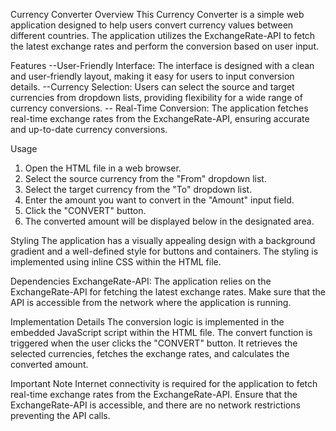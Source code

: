 Currency Converter
Overview
This Currency Converter is a simple web application designed to help users convert currency values between different countries. The application utilizes the ExchangeRate-API to fetch the latest exchange rates and perform the conversion based on user input.

Features
--User-Friendly Interface: The interface is designed with a clean and user-friendly layout, making it easy for users to input conversion details.
--Currency Selection: Users can select the source and target currencies from dropdown lists, providing flexibility for a wide range of currency conversions.
-- Real-Time Conversion: The application fetches real-time exchange rates from the ExchangeRate-API, ensuring accurate and up-to-date currency conversions.

Usage
1. Open the HTML file in a web browser.
2. Select the source currency from the "From" dropdown list.
3. Select the target currency from the "To" dropdown list.
4. Enter the amount you want to convert in the "Amount" input field.
5. Click the "CONVERT" button.
6. The converted amount will be displayed below in the designated area.

Styling
The application has a visually appealing design with a background gradient and a well-defined style for buttons and containers. The styling is implemented using inline CSS within the HTML file.

Dependencies
ExchangeRate-API: The application relies on the ExchangeRate-API for fetching the latest exchange rates. Make sure that the API is accessible from the network where the application is running.

Implementation Details
The conversion logic is implemented in the embedded JavaScript script within the HTML file.
The convert function is triggered when the user clicks the "CONVERT" button. It retrieves the selected currencies, fetches the exchange rates, and calculates the converted amount.

Important Note
Internet connectivity is required for the application to fetch real-time exchange rates from the ExchangeRate-API.
Ensure that the ExchangeRate-API is accessible, and there are no network restrictions preventing the API calls.


